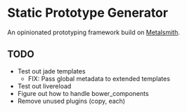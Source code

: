 # Static Prototype Generator

An opinionated prototyping framework build on [Metalsmith](http://www.metalsmith.io/).

## TODO

* Test out jade templates
  * FIX: Pass global metadata to extended templates
* Test out livereload
* Figure out how to handle bower_components
* Remove unused plugins (copy, each)
